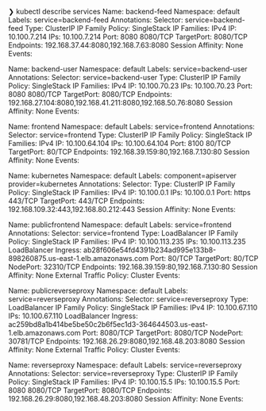 ❯ kubectl describe services
Name:              backend-feed
Namespace:         default
Labels:            service=backend-feed
Annotations:       <none>
Selector:          service=backend-feed
Type:              ClusterIP
IP Family Policy:  SingleStack
IP Families:       IPv4
IP:                10.100.7.214
IPs:               10.100.7.214
Port:              8080  8080/TCP
TargetPort:        8080/TCP
Endpoints:         192.168.37.44:8080,192.168.7.63:8080
Session Affinity:  None
Events:            <none>


Name:              backend-user
Namespace:         default
Labels:            service=backend-user
Annotations:       <none>
Selector:          service=backend-user
Type:              ClusterIP
IP Family Policy:  SingleStack
IP Families:       IPv4
IP:                10.100.70.23
IPs:               10.100.70.23
Port:              8080  8080/TCP
TargetPort:        8080/TCP
Endpoints:         192.168.27.104:8080,192.168.41.211:8080,192.168.50.76:8080
Session Affinity:  None
Events:            <none>


Name:              frontend
Namespace:         default
Labels:            service=frontend
Annotations:       <none>
Selector:          service=frontend
Type:              ClusterIP
IP Family Policy:  SingleStack
IP Families:       IPv4
IP:                10.100.64.104
IPs:               10.100.64.104
Port:              8100  80/TCP
TargetPort:        80/TCP
Endpoints:         192.168.39.159:80,192.168.7.130:80
Session Affinity:  None
Events:            <none>


Name:              kubernetes
Namespace:         default
Labels:            component=apiserver
                   provider=kubernetes
Annotations:       <none>
Selector:          <none>
Type:              ClusterIP
IP Family Policy:  SingleStack
IP Families:       IPv4
IP:                10.100.0.1
IPs:               10.100.0.1
Port:              https  443/TCP
TargetPort:        443/TCP
Endpoints:         192.168.109.32:443,192.168.80.212:443
Session Affinity:  None
Events:            <none>


Name:                     publicfrontend
Namespace:                default
Labels:                   service=frontend
Annotations:              <none>
Selector:                 service=frontend
Type:                     LoadBalancer
IP Family Policy:         SingleStack
IP Families:              IPv4
IP:                       10.100.113.235
IPs:                      10.100.113.235
LoadBalancer Ingress:     ab28f606e54fd4391b234ad995e133b8-898260875.us-east-1.elb.amazonaws.com
Port:                     <unset>  80/TCP
TargetPort:               80/TCP
NodePort:                 <unset>  32310/TCP
Endpoints:                192.168.39.159:80,192.168.7.130:80
Session Affinity:         None
External Traffic Policy:  Cluster
Events:                   <none>


Name:                     publicreverseproxy
Namespace:                default
Labels:                   service=reverseproxy
Annotations:              <none>
Selector:                 service=reverseproxy
Type:                     LoadBalancer
IP Family Policy:         SingleStack
IP Families:              IPv4
IP:                       10.100.67.110
IPs:                      10.100.67.110
LoadBalancer Ingress:     ac259bd8a1b414be5be50c2b6f5ec1d3-364644503.us-east-1.elb.amazonaws.com
Port:                     <unset>  8080/TCP
TargetPort:               8080/TCP
NodePort:                 <unset>  30781/TCP
Endpoints:                192.168.26.29:8080,192.168.48.203:8080
Session Affinity:         None
External Traffic Policy:  Cluster
Events:                   <none>


Name:              reverseproxy
Namespace:         default
Labels:            service=reverseproxy
Annotations:       <none>
Selector:          service=reverseproxy
Type:              ClusterIP
IP Family Policy:  SingleStack
IP Families:       IPv4
IP:                10.100.15.5
IPs:               10.100.15.5
Port:              8080  8080/TCP
TargetPort:        8080/TCP
Endpoints:         192.168.26.29:8080,192.168.48.203:8080
Session Affinity:  None
Events:            <none>
